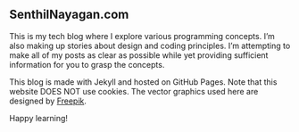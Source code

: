 ## SenthilNayagan.com

This is my tech blog where I explore various programming concepts. I’m also making up stories about design and coding principles. I’m attempting to make all of my posts as clear as possible while yet providing sufficient information for you to grasp the concepts.

This blog is made with Jekyll and hosted on GitHub Pages. Note that this website DOES NOT use cookies. The vector graphics used here are designed by [Freepik](https://www.freepik.com).

Happy learning!